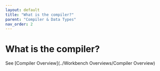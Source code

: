 ```yaml
---
layout: default
title: "What is the compiler?"
parent: "Compiler & Data Types"
nav_order: 2
---
```


# What is the compiler?

See [Compiler Overview](../Workbench Overviews/Compiler Overview)


